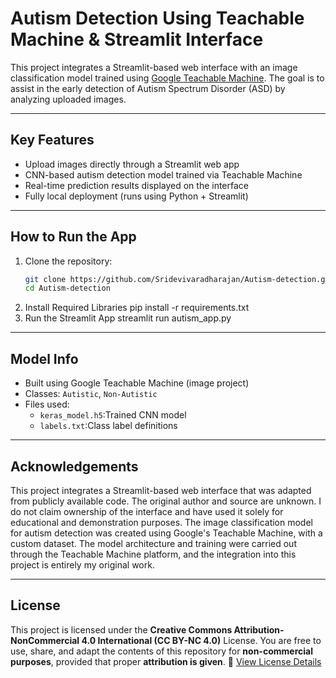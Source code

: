 # Autism Detection Using Teachable Machine & Streamlit Interface

This project integrates a Streamlit-based web interface with an image classification model trained using [Google Teachable Machine](https://teachablemachine.withgoogle.com/). The goal is to assist in the early detection of Autism Spectrum Disorder (ASD) by analyzing uploaded images.

---

## Key Features

- Upload images directly through a Streamlit web app
- CNN-based autism detection model trained via Teachable Machine
- Real-time prediction results displayed on the interface
- Fully local deployment (runs using Python + Streamlit)

---

## How to Run the App

1. Clone the repository:
   ```bash
   git clone https://github.com/Sridevivaradharajan/Autism-detection.git
   cd Autism-detection
2. Install Required Libraries
pip install -r requirements.txt
3. Run the Streamlit App
streamlit run autism_app.py

---

## Model Info

- Built using Google Teachable Machine (image project)
- Classes: `Autistic`, `Non-Autistic`
- Files used:
  - `keras_model.h5`:Trained CNN model
  - `labels.txt`:Class label definitions

---

## Acknowledgements

This project integrates a Streamlit-based web interface that was adapted from publicly available code.
The original author and source are unknown. I do not claim ownership of the interface and have used it solely for educational and demonstration purposes.
The image classification model for autism detection was created using Google's Teachable Machine, with a custom dataset.
The model architecture and training were carried out through the Teachable Machine platform, and the integration into this project is entirely my original work.

---

## License

This project is licensed under the **Creative Commons Attribution-NonCommercial 4.0 International (CC BY-NC 4.0)** License.
You are free to use, share, and adapt the contents of this repository for **non-commercial purposes**, provided that proper **attribution is given**.
🔗 [View License Details](https://creativecommons.org/licenses/by-nc/4.0/)
